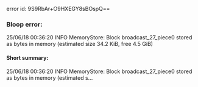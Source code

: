 error id: 9S9RbAr+O9HXEGY8sBOspQ==
### Bloop error:

25/06/18 00:36:20 INFO MemoryStore: Block broadcast_27_piece0 stored as bytes in memory (estimated size 34.2 KiB, free 4.5 GiB)
#### Short summary: 

25/06/18 00:36:20 INFO MemoryStore: Block broadcast_27_piece0 stored as bytes in memory (estimated s...